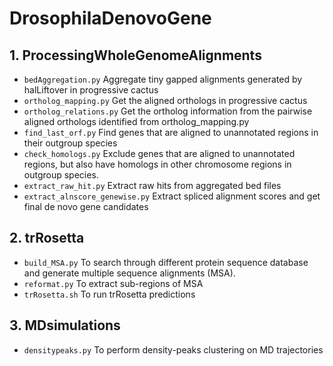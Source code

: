 # DrosophilaDenovoGene

## 1. ProcessingWholeGenomeAlignments
 - `bedAggregation.py`   Aggregate tiny gapped alignments generated by halLiftover in progressive cactus
 - `ortholog_mapping.py`   Get the aligned orthologs in progressive cactus
 - `ortholog_relations.py`   Get the ortholog information from the pairwise aligned orthologs identified from ortholog_mapping.py
 - `find_last_orf.py`  Find genes that are aligned to unannotated regions in their outgroup species
 - `check_homologs.py`   Exclude genes that are aligned to unannotated regions, but also have homologs in other chromosome regions in outgroup species.
 - `extract_raw_hit.py`  Extract raw hits from aggregated bed files
 - `extract_alnscore_genewise.py`  Extract spliced alignment scores and get final de novo gene candidates

## 2. trRosetta
 - `build_MSA.py`  To search through different protein sequence database and generate multiple sequence alignments (MSA).
 - `reformat.py`  To extract sub-regions of MSA
 - `trRosetta.sh`  To run trRosetta predictions

## 3. MDsimulations
 - `densitypeaks.py`  To perform density-peaks clustering on MD trajectories

